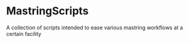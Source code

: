# MastringScripts
A collection of scripts intended to ease various mastring workflows at a certain facility
